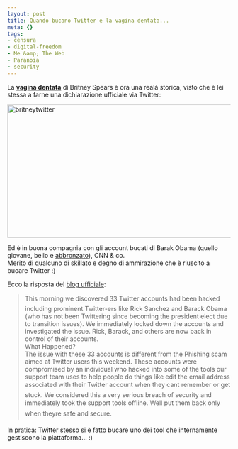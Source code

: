```yaml
--- 
layout: post
title: Quando bucano Twitter e la vagina dentata...
meta: {}
tags: 
- censura
- digital-freedom
- Me &amp; The Web
- Paranoia
- security
---
```

La **[vagina dentata][1]** di Britney Spears è ora una realà storica, visto che è lei stessa a farne una dichiarazione ufficiale via Twitter:  
  
<img src="http://www.lastknight.com/download//2009/01/britneytwitter-533x300.jpg" alt="britneytwitter" title="britneytwitter" width="533" height="300" class="aligncenter size-medium wp-image-1250" />
  
Ed è in buona compagnia con gli account bucati di Barak Obama (quello giovane, bello e [abbronzato][3]), CNN & co.  
Merito di qualcuno di skillato e degno di ammirazione che è riuscito a bucare Twitter :)  
  
Ecco la risposta del [blog ufficiale][2]:

> This morning we discovered 33 Twitter accounts had been hacked including prominent Twitter-ers like Rick Sanchez and Barack Obama (who has not been Twittering since becoming the president elect due to transition issues). We immediately locked down the accounts and investigated the issue. Rick, Barack, and others are now back in control of their accounts.  
> What Happened?  
> The issue with these 33 accounts is different from the Phishing scam aimed at Twitter users this weekend. These accounts were compromised by an individual who hacked into some of the tools our support team uses to help people do things like edit the email address associated with their Twitter account when they cant remember or get stuck. We considered this a very serious breach of security and immediately took the support tools offline. Well put them back only when theyre safe and secure.    
  
In pratica: Twitter stesso si è fatto bucare uno dei tool che internamente gestiscono la piattaforma... :)  
  
[1]: http://en.wikipedia.org/wiki/Vagina_dentata
[2]: http://blog.twitter.com/2009/01/monday-morning-madness.html
[3]: http://www.notspeakinginmyname.com/  
  
 
